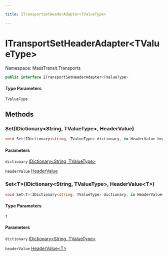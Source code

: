 ```yaml
---

title: ITransportSetHeaderAdapter<TValueType>

---
```


# ITransportSetHeaderAdapter\<TValueType\>

Namespace: MassTransit.Transports

```csharp
public interface ITransportSetHeaderAdapter<TValueType>
```

#### Type Parameters

`TValueType`<br/>

## Methods

### **Set(IDictionary\<String, TValueType\>, HeaderValue)**

```csharp
void Set(IDictionary<string, TValueType> dictionary, in HeaderValue headerValue)
```

#### Parameters

`dictionary` [IDictionary\<String, TValueType\>](https://learn.microsoft.com/en-us/dotnet/api/system.collections.generic.idictionary-2)<br/>

`headerValue` [HeaderValue](../masstransit/headervalue)<br/>

### **Set\<T\>(IDictionary\<String, TValueType\>, HeaderValue\<T\>)**

```csharp
void Set<T>(IDictionary<string, TValueType> dictionary, in HeaderValue<T> headerValue)
```

#### Type Parameters

`T`<br/>

#### Parameters

`dictionary` [IDictionary\<String, TValueType\>](https://learn.microsoft.com/en-us/dotnet/api/system.collections.generic.idictionary-2)<br/>

`headerValue` [HeaderValue\<T\>](../masstransit/headervalue-1)<br/>
